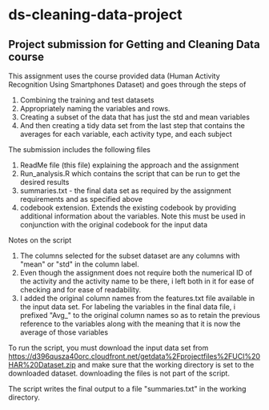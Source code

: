 # ds-cleaning-data-project
## Project submission for Getting and Cleaning Data course 

This assignment uses the course provided data (Human Activity Recognition Using Smartphones Dataset) and goes through the steps of

1. Combining the training and test datasets 
2. Appropriately naming the variables and rows.
3. Creating a subset of the data that has just the std and mean variables 
4. And then creating a tidy data set from the last step that contains the averages for each variable, each activity type, and each subject 

The submission includes the following files 
1. ReadMe file (this file) explaining the approach and the assignment 
2. Run_analysis.R which contains the script that can be run to get the desired results 
3. summaries.txt - the final data set as required by the assignment requirements and as specified above 
4. codebook extension. Extends the existing codebook by providing additional information about the variables. Note this must be used in conjunction with the original codebook for the input data 

Notes on the script 
1. The columns selected for the subset dataset are any columns with "mean" or "std" in the column label. 
2. Even though the assignment does not require both the numerical ID of the activity and the activity name to be there, i left both in it for ease of checking and for ease of readability.  
3. I added the original column names from the features.txt file available in the input data set.  For labeling the variables in the final data file, i prefixed "Avg_" to the original column names so as to retain the previous reference to the variables along with the meaning that it is now the average of those variables  

To run the script, you must download the input data set from https://d396qusza40orc.cloudfront.net/getdata%2Fprojectfiles%2FUCI%20HAR%20Dataset.zip and make sure that the working directory is set to the downloaded dataset. downloading the files is not part of the script. 

The script writes the final output to a file "summaries.txt" in the working directory. 
